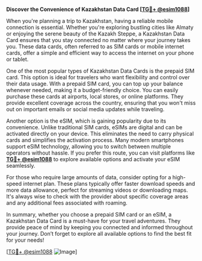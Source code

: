 **Discover the Convenience of Kazakhstan Data Card [[TG💪+ @esim1088](https://t.me/s/esim1088)]**

When you're planning a trip to Kazakhstan, having a reliable mobile connection is essential. Whether you're exploring bustling cities like Almaty or enjoying the serene beauty of the Kazakh Steppe, a Kazakhstan Data Card ensures that you stay connected no matter where your journey takes you. These data cards, often referred to as SIM cards or mobile internet cards, offer a simple and efficient way to access the internet on your phone or tablet.

One of the most popular types of Kazakhstan Data Cards is the prepaid SIM card. This option is ideal for travelers who want flexibility and control over their data usage. With a prepaid SIM card, you can top up your balance whenever needed, making it a budget-friendly choice. You can easily purchase these cards at airports, local stores, or online platforms. They provide excellent coverage across the country, ensuring that you won't miss out on important emails or social media updates while traveling.

Another option is the eSIM, which is gaining popularity due to its convenience. Unlike traditional SIM cards, eSIMs are digital and can be activated directly on your device. This eliminates the need to carry physical cards and simplifies the activation process. Many modern smartphones support eSIM technology, allowing you to switch between multiple operators without hassle. If you prefer this route, you can visit platforms like **[TG💪+ @esim1088](https://t.me/s/esim1088)** to explore available options and activate your eSIM seamlessly.

For those who require large amounts of data, consider opting for a high-speed internet plan. These plans typically offer faster download speeds and more data allowance, perfect for streaming videos or downloading maps. It's always wise to check with the provider about specific coverage areas and any additional fees associated with roaming.

In summary, whether you choose a prepaid SIM card or an eSIM, a Kazakhstan Data Card is a must-have for your travel adventures. They provide peace of mind by keeping you connected and informed throughout your journey. Don’t forget to explore all available options to find the best fit for your needs! 

[[TG💪+ @esim1088](https://t.me/s/esim1088) ![Image](https://i.postimg.cc/Y0z9fWf4/image.png)]